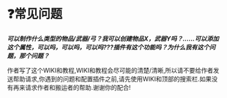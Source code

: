 # ❓常见问题

_**可以制作什么类型的物品/武器/弓？我可以创建物品X，武器Y吗？......可以添加这个属性，可以吗，可以吗，可以吗???插件有这个功能吗？为什么我有这个问题，那个问题？**_

作者写了这个WIKI和教程,WIKI和教程会尽可能的清楚/清晰,所以请不要给作者发送帮助请求,你遇到的问题和配置插件之前,请先使用WIKI和顶部的搜索栏.如果没有再来请求作者和搬运者的帮助.谢谢你的配合!

